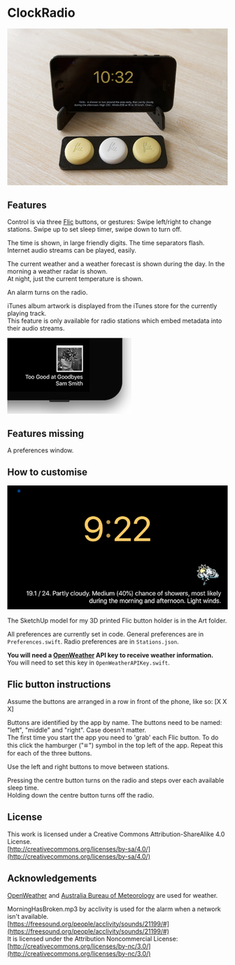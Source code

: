 ClockRadio
====================

![Alt text](Art/Clock%20Radio%20Small.png)

Features
---------------------

Control is via three [Flic](http://flic.io) buttons, or gestures: Swipe left/right to change stations. Swipe up to set sleep timer, swipe down to turn off.

The time is shown, in large friendly digits. The time separators flash.
Internet audio streams can be played, easily.

The current weather and a weather forecast is shown during the day. In the morning a weather radar is shown.  
At night, just the current temperature is shown.

An alarm turns on the radio.

iTunes album artwork is displayed from the iTunes store for the currently playing track.  
This feature is only available for radio stations which embed metadata into their audio streams.

![Alt text](Art/AlbumSmallCorner.png)

Features missing
---------------------

A preferences window.

How to customise
---------------------

![Alt text](Art/ScreenShotWeather.png)

The SketchUp model for my 3D printed Flic button holder is in the Art folder.

All preferences are currently set in code.
General preferences are in `Preferences.swift`. Radio preferences are in `Stations.json`.

**You will need a [OpenWeather](https://openweathermap.org) API key to receive weather information.**  
You will need to set this key in `OpenWeatherAPIKey.swift`.

Flic button instructions
---------------------

Assume the buttons are arranged in a row in front of the phone, like so: [X X X]  

Buttons are identified by the app by name. The buttons need to be named: "left", "middle" and "right". Case doesn't matter.  
The first time you start the app you need to 'grab' each Flic button. To do this click the hamburger ("&#x11054;") symbol in the top left of the app. Repeat this for each of the three buttons.

Use the left and right buttons to move between stations. 

Pressing the centre button turns on the radio and steps over each available sleep time.  
Holding down the centre button turns off the radio.

License
-------
This work is licensed under a Creative Commons Attribution-ShareAlike 4.0 License.  
[http://creativecommons.org/licenses/by-sa/4.0/](http://creativecommons.org/licenses/by-sa/4.0/)

Acknowledgements  
---------------------

[OpenWeather](https://openweathermap.org) and [Australia Bureau of Meteorology](https://openweathermap.org) are used for weather. 

MorningHasBroken.mp3 by acclivity is used for the alarm when a network isn't available.  
[https://freesound.org/people/acclivity/sounds/21199/#](https://freesound.org/people/acclivity/sounds/21199/#)  
It is licensed under the Attribution Noncommercial License:  
[http://creativecommons.org/licenses/by-nc/3.0/](http://creativecommons.org/licenses/by-nc/3.0/)


